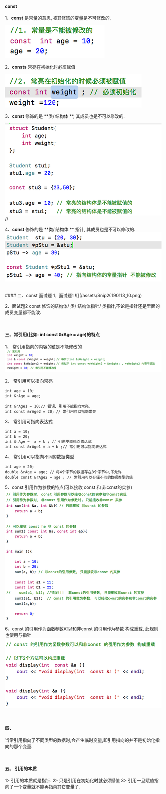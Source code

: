 #### const  

1、**const** 是常量的意思, 被其修饰的变量是不可修改的.

![](/assets/Snip20190113_6.png)

2、**consts** 常亮在初始化时必须赋值

![](/assets/Snip20190113_7.png)

3、**const** 修饰的是 **类/ 结构体 **, 其成员也是不可以修改的.

![](/assets/Snip20190113_8.png)
// 

4、**const** 修饰的是 **类/ 结构体  ** 指针, 其成员也是不可以修改的.
![](/assets/Snip20190113_9.png)




<br>
#### 二、const 面试题
1、面试题1
![](/assets/Snip20190113_10.png)

2、面试题2
const 修饰的结构体/ 类/ 结构体指针/ 类指针,不论是指针还是里面的成员变量都不能改.


<br>

#### 三、常引用(比如: int const &rAge = age)的特点
1、 常引用指向的内容的值是不能修改的
![](/assets/Snip20190113_11.png)

2、 常引用可以指向常亮

```
int age = 10;
int &rAge = age; 

int &rAge1 = 10;// 错误, 引用不能指向常亮.
int const &rAge2 = 20; // 常引用可以指向常亮
```

3、 常引用可指向表达式
```
int a = 10;
int b = 20;
int &rAge =  a + b ; // 引用不能指向表达式
int const &rAge1 = a + b ;// 常引用可以指向表达式
```
4、 常引用可以指向不同的数据类型
```
int age = 20;
double &rAge = age; // 将4个字节的数据存在8个字节中,不允许
double const &rAge2 = age ; // 常引用可以存储不同的数据类型的值
```


5、const 引用作为参数的特点(可以接收 const 和 非const的实参)
![](/assets/Snip20190113_12.png)

6、const 的引用作为函数参数可以和非const 的引用作为参数 构成重载, 此规则也使用与指针
 ![](/assets/Snip20190113_13.png)


<br>

#### 四、

当常引用指向了不同类型的数据时,会产生临时变量,即引用指向的并不是初始化指向的那个变量.











<br>

#### 五、 引用的本质 
1> 引用的本质就是指针.
2> 只是引用在初始化时就必须赋值
3> 引用一旦赋值指向了一个变量就不能再指向其它变量了.





















